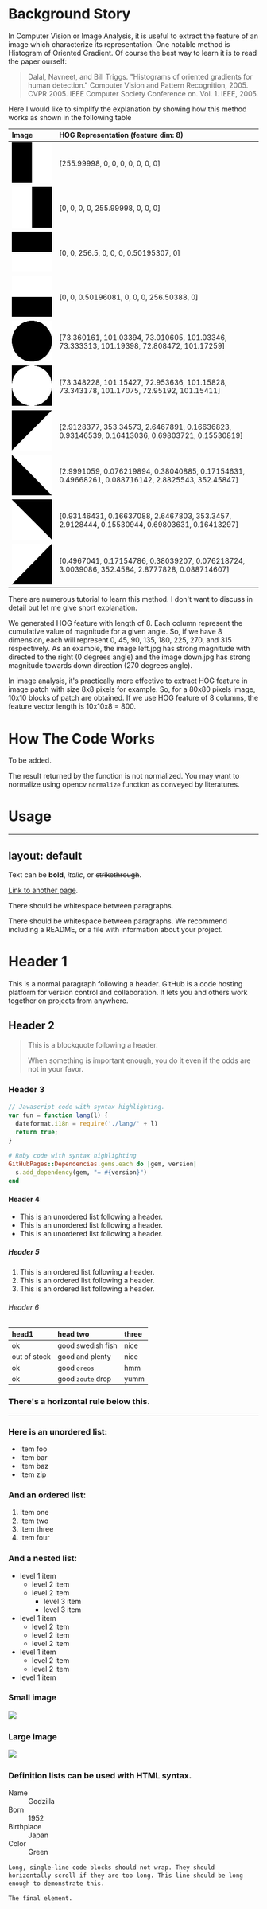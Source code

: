# [](#header-1)Background Story

In Computer Vision or Image Analysis, it is useful to extract the feature of an image which characterize its representation. One notable method is Histogram of Oriented Gradient. Of course the best way to learn it is to read the paper ourself:

> Dalal, Navneet, and Bill Triggs. "Histograms of oriented gradients for human detection." Computer Vision and Pattern Recognition, 2005. CVPR 2005. IEEE Computer Society Conference on. Vol. 1. IEEE, 2005.

Here I would like to simplify the explanation by showing how this method works as shown in the following table

| Image        | HOG Representation (feature dim: 8)          |
|:-------------|:------------------|
| ![](left.jpg) | [255.99998, 0, 0, 0, 0, 0, 0, 0] |
| ![](right.jpg) | [0, 0, 0, 0, 255.99998, 0, 0, 0]   |
| ![](up.jpg) | [0, 0, 256.5, 0, 0, 0, 0.50195307, 0]     |
| ![](down.jpg) | [0, 0, 0.50196081, 0, 0, 0, 256.50388, 0] |
| ![](roundin.jpg) | [73.360161, 101.03394, 73.010605, 101.03346, 73.333313, 101.19398, 72.808472, 101.17259] |
| ![](roundout.jpg) | [73.348228, 101.15427, 72.953636, 101.15828, 73.343178, 101.17075, 72.95192, 101.15411] |
| ![](leftup.jpg) | [2.9128377, 353.34573, 2.6467891, 0.16636823, 0.93146539, 0.16413036, 0.69803721, 0.15530819] |
| ![](leftdown.jpg) | [2.9991059, 0.076219894, 0.38040885, 0.17154631, 0.49668261, 0.088716142, 2.8825543, 352.45847] |
| ![](rightup.jpg) | [0.93146431, 0.16637088, 2.6467803, 353.3457, 2.9128444, 0.15530944, 0.69803631, 0.16413297] |
| ![](rightdown.jpg) | [0.4967041, 0.17154786, 0.38039207, 0.076218724, 3.0039086, 352.4584, 2.8777828, 0.088714607] |

There are numerous tutorial to learn this method. I don't want to discuss in detail but let me give short explanation.

We generated HOG feature with length of 8. Each column represent the cumulative value of magnitude for a given angle. So, if we have 8 dimension, each will represent 0, 45, 90, 135, 180, 225, 270, and 315 respectively. As an example, the image left.jpg has strong magnitude with directed to the right (0 degrees angle) and the image down.jpg has strong magnitude towards down direction (270 degrees angle). 

In image analysis, it's practically more effective to extract HOG feature in image patch with size 8x8 pixels for example. So, for a 80x80 pixels image, 10x10 blocks of patch are obtained. If we use HOG feature of 8 columns, the feature vector length is 10x10x8 = 800.  

# [](#header-1)How The Code Works

To be added.

The result returned by the function is not normalized. You may want to normalize using opencv ```normalize``` function as conveyed by literatures.


# [](#header-1)Usage




---
layout: default
---

Text can be **bold**, _italic_, or ~~strikethrough~~.

[Link to another page](another-page).

There should be whitespace between paragraphs.

There should be whitespace between paragraphs. We recommend including a README, or a file with information about your project.

# [](#header-1)Header 1

This is a normal paragraph following a header. GitHub is a code hosting platform for version control and collaboration. It lets you and others work together on projects from anywhere.

## [](#header-2)Header 2

> This is a blockquote following a header.
>
> When something is important enough, you do it even if the odds are not in your favor.

### [](#header-3)Header 3

```js
// Javascript code with syntax highlighting.
var fun = function lang(l) {
  dateformat.i18n = require('./lang/' + l)
  return true;
}
```

```ruby
# Ruby code with syntax highlighting
GitHubPages::Dependencies.gems.each do |gem, version|
  s.add_dependency(gem, "= #{version}")
end
```

#### [](#header-4)Header 4

*   This is an unordered list following a header.
*   This is an unordered list following a header.
*   This is an unordered list following a header.

##### [](#header-5)Header 5

1.  This is an ordered list following a header.
2.  This is an ordered list following a header.
3.  This is an ordered list following a header.

###### [](#header-6)Header 6

| head1        | head two          | three |
|:-------------|:------------------|:------|
| ok           | good swedish fish | nice  |
| out of stock | good and plenty   | nice  |
| ok           | good `oreos`      | hmm   |
| ok           | good `zoute` drop | yumm  |

### There's a horizontal rule below this.

* * *

### Here is an unordered list:

*   Item foo
*   Item bar
*   Item baz
*   Item zip

### And an ordered list:

1.  Item one
1.  Item two
1.  Item three
1.  Item four

### And a nested list:

- level 1 item
  - level 2 item
  - level 2 item
    - level 3 item
    - level 3 item
- level 1 item
  - level 2 item
  - level 2 item
  - level 2 item
- level 1 item
  - level 2 item
  - level 2 item
- level 1 item

### Small image

![](https://assets-cdn.github.com/images/icons/emoji/octocat.png)

### Large image

![](https://guides.github.com/activities/hello-world/branching.png)


### Definition lists can be used with HTML syntax.

<dl>
<dt>Name</dt>
<dd>Godzilla</dd>
<dt>Born</dt>
<dd>1952</dd>
<dt>Birthplace</dt>
<dd>Japan</dd>
<dt>Color</dt>
<dd>Green</dd>
</dl>

```
Long, single-line code blocks should not wrap. They should horizontally scroll if they are too long. This line should be long enough to demonstrate this.
```

```
The final element.
```


